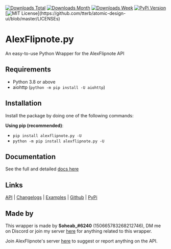 [![Downloads Total](https://pepy.tech/badge/alexflipnote-py)](https://pepy.tech/project/alexflipnote-py)
[![Downloads Month](https://pepy.tech/badge/alexflipnote-py/month)](https://pepy.tech/project/alexflipnote-py)
[![Downloads Week](https://pepy.tech/badge/alexflipnote-py/week)](https://pepy.tech/project/alexflipnote-py)
[![PyPi Version](https://img.shields.io/pypi/v/alexflipnote.py.svg)](https://pypi.python.org/pypi/alexflipnote.py/)
[![MIT License](https://img.shields.io/apm/l/atomic-design-ui.svg?)](https://github.com/tterb/atomic-design-ui/blob/master/LICENSEs)

# AlexFlipnote.py

An easy-to-use Python Wrapper for the AlexFlipnote API

## Requirements

- Python 3.8 or above
- aiohttp (``python -m pip install -U aiohttp``)

## Installation

Install the package by doing one of the following commands:

**Using pip (recommended)**:

- `pip install alexflipnote.py -U`
- `python -m pip install alexflipnote.py -U`

## Documentation

See the full and detailed [docs here][docs]

## Links

[API][base_url] | [Changelogs][changelog] | [Examples][examples] | [Github][github] | [PyPi][pypi]

## Made by

This wrapper is made by **Soheab_#6240** (150665783268212746), DM me on Discord or join my server [here][discord_mine]
for anything related to this wrapper.

Join AlexFlipnote's server [here][discord_alexflipnote] to suggest or report anything on the API.

[docs]: start-docs.md
[changelog]: https://github.com/Soheab/alexflipnote.py/blob/master/changelog.md
[examples]: start-docs.md#examples
[base_url]: https://api.alexflipnote.dev
[github]: https://github.com/Soheab/alexflipnote.py
[pypi]: https://pypi.org/project/alexflipnote.py/
[discord_alexflipnote]: https://discord.gg/Alexflipnote
[discord_mine]: https://discord.gg/yCzcfju

